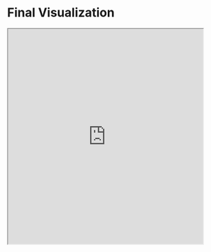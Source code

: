 # Final Visualization

<iframe src="https://public.tableau.com/views/FinalAssignment1_2/Dashboard1?:embed=y&:display_count=yes" width="90%" height="500"></iframe>
